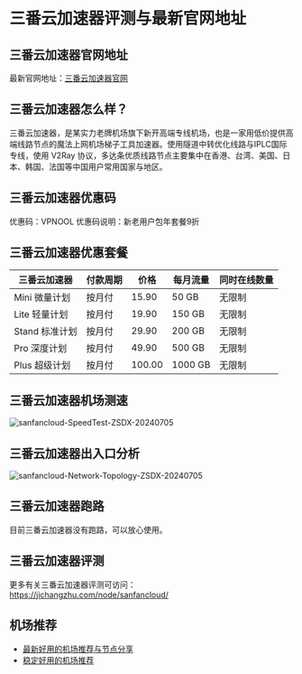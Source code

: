 # 三番云加速器评测与最新官网地址

## 三番云加速器官网地址
最新官网地址：[三番云加速器官网](https://jd123.affxc.com/sanfancloud/)

## 三番云加速器怎么样？
三番云加速器，是某实力老牌机场旗下新开高端专线机场，也是一家用低价提供高端线路节点的魔法上网机场梯子工具加速器。使用隧道中转优化线路与IPLC国际专线，使用 V2Ray 协议，多达条优质线路节点主要集中在香港、台湾、美国、日本、韩国、法国等中国用户常用国家与地区。

## 三番云加速器优惠码

优惠码：VPNOOL
优惠码说明：新老用户包年套餐9折

## 三番云加速器优惠套餐

| 三番云加速器 | 付款周期 | 价格 | 每月流量 | 同时在线数量 |
| --- | --- | --- | --- | --- |
| Mini 微量计划 | 按月付 | 15.90 | 50 GB | 无限制 |
| Lite 轻量计划 | 按月付 | 19.90 | 150 GB | 无限制 |
| Stand 标准计划 | 按月付 | 29.90 | 200 GB | 无限制 |
| Pro 深度计划 | 按月付 | 49.90 | 500 GB | 无限制 |
| Plus 超级计划 | 按月付 | 100.00 | 1000 GB | 无限制 |

## 三番云加速器机场测速

![sanfancloud-SpeedTest-ZSDX-20240705](https://github.com/jiedian123com/sanfancloud/assets/152299361/1531e39f-7f05-4fe3-a0d9-06436d2d8999)


## 三番云加速器出入口分析

![sanfancloud-Network-Topology-ZSDX-20240705](https://github.com/jiedian123com/sanfancloud/assets/152299361/f302dbbd-40f3-4a62-9350-21160a93a7e3)


## 三番云加速器跑路
目前三番云加速器没有跑路，可以放心使用。

## 三番云加速器评测
更多有关三番云加速器评测可访问：https://jichangzhu.com/node/sanfancloud/

## 机场推荐
 - [最新好用的机场推荐与节点分享](https://github.com/jichangzhu/JichangTuijian)
 - [稳定好用的机场推荐](https://jichangzhu.com/node/?utm_source=github&utm_medium=jichangzhu-details)
